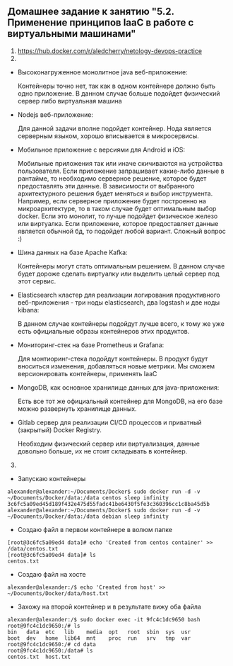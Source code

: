 ## Домашнее задание к занятию "5.2. Применение принципов IaaC в работе с виртуальными машинами"
1. https://hub.docker.com/r/aledcherry/netology-devops-practice
2. 
 - Высоконагруженное монолитное java веб-приложение:

   Контейнеры точно нет, так как в одном контейнере должно быть одно приложение. В данном случае больше подойдет физический сервер либо виртуальная машина
   
 - Nodejs веб-приложение:
 
   Для данной задачи вполне подойдет контейнер. Нода является серверным языком, хорошо вписывается в микросервисы.
   
 - Мобильное приложение c версиями для Android и iOS:
 
   Мобильные приложения так или иначе скичиваются на устройства пользователя. Если приложение запрашивает какие-либо данные в рантайме, то необходимо серверное решение, которое будет предоставлять эти данные. В зависимости от выбранного архитектурного решения будет меняться и выбор инструмента. Например, если серверное приложение будет построенно на микроархитектуре, то в таком случае будет оптимальным выбор docker. Если это монолит, то  лучше подойдет физическое железо или виртуалка. Если приложение, которое предоставляет данные является обычной бд, то подойдет любой вариант. Сложный вопрос :)
   
  - Шина данных на базе Apache Kafka:

    Контейнеры могут стать оптимальным решением. В данном случае будет дороже сделать виртуалку или выделить целый сервер под этот сервис.
    
  - Elasticsearch кластер для реализации логирования продуктивного веб-приложения - три ноды elasticsearch, два logstash и две ноды kibana:
    
    В данном случае контейнеры подойдут лучше всего, к тому же уже есть официальные образы контейнеров этих продуктов.

  - Мониторинг-стек на базе Prometheus и Grafana:

    Для монтиоринг-стека подойдут контейнеры. В продукт будут вноситься изменения, добавляться новые метрики. Мы сможем версионировать контейнеры, применять IaaC

  - MongoDB, как основное хранилище данных для java-приложения:

    Есть все тот же официальный контейнер для MongoDB, на его базе можно развернуть хранилище данных.

  - Gitlab сервер для реализации CI/CD процессов и приватный (закрытый) Docker Registry.
    
    Необходим физический сервер или виртуализация, данные довольно больше, их не стоит складывать в контейнер.

3. 
 - Запускаю контейнеры
```
alexander@alexander:~/Documents/Docker$ sudo docker run -d -v ~/Documents/Docker/data:/data centos sleep infinity
3c6fc5a09ed45d189f432e475d55fadc41be6430f5fe3c360396cc1c8ba45d5b
alexander@alexander:~/Documents/Docker$ sudo docker run -d -v ~/Documents/Docker/data:/data debian sleep infinity
```
 - Создаю файл в первом контейнере в волюм папке
```
[root@3c6fc5a09ed4 data]# echo 'Created from centos container' >> /data/centos.txt
[root@3c6fc5a09ed4 data]# ls
centos.txt
```
 - Создаю файл на хосте
```
alexander@alexander:/$ echo 'Created from host' >> ~/Documents/Docker/data/host.txt
```
 - Захожу на второй контейнер и в результате вижу оба файла
```
alexander@alexander:/$ sudo docker exec -it 9fc4c1dc9650 bash
root@9fc4c1dc9650:/# ls
bin   data  etc   lib	 media	opt   root  sbin  sys  usr
boot  dev   home  lib64  mnt	proc  run   srv   tmp  var
root@9fc4c1dc9650:/# cd data
root@9fc4c1dc9650:/data# ls
centos.txt  host.txt
```
